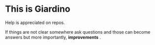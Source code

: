 # This is Giardino

Help is appreciated on repos.

If things are not clear somewhere ask questions and those can become answers but more importantly, **improvements** .
